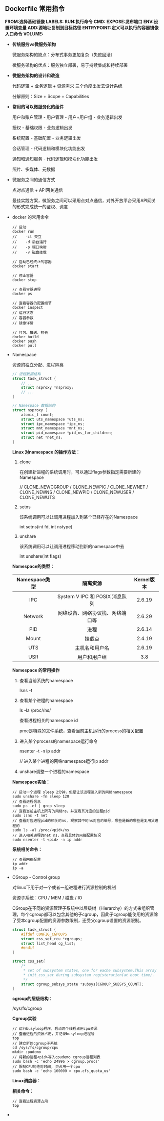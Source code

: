 ## Dockerfile 常用指令
**FROM:选择基础镜像**
**LABELS:**
**RUN:执行命令**
**CMD:**
**EXPOSE:发布端口**
**ENV:设置环境变量**
**ADD:源地址复制到目标路径**
**ENTRYPOINT:定义可以执行的容器镜像入口命令**
**VOLUME:**



- **传统服务vs微服务架构**

  微服务架构的缺点：分布式事务更加复杂（失败回滚）

  微服务架构的优点：服务独立部署，易于持续集成和持续部署

- **微服务架构的设计和改造**

  代码逻辑 + 业务逻辑 + 资源需求 三个角度出发去设计系统

  分解原则：Size + Scope + Capabilities

- **常用的可以微服务化的组件**

  用户和账户管理 - 用户管理 - 用户+用户组 - 业务逻辑出发

  授权  - 基础权限 - 业务逻辑出发

  系统配置 - 基础配置 - 业务逻辑出发

  会话管理 - 代码逻辑和模块化功能出发

  通知和通知服务 - 代码逻辑和模块化功能出发

  照片、多媒体、元数据

- 微服务之间的通信方式

  点对点通信 + API网关通信

  最佳实践方案，微服务之间可以采用点对点通信，对外开放平台采用API网关的形式完成统一的鉴权、调度

- docker 的常用命令

  ```shell
  // 启动
  docker run 
  //	-it 交互
  //	-d 后台运行
  //	-p 端口映射
  //	-v 磁盘挂载
  
  // 启动已经终止的容器
  docker start
  
  // 停止容器
  docker stop
  
  // 查看容器进程
  docker ps
  
  // 查看容器的配置细节
  docker inspect
  // 运行状态
  // 容器参数
  // 镜像详情
  
  // 打包、推送、拉去
  docker build
  docker push 
  docker pull
  ```

- Namespace

  资源的独立分配、进程隔离

  ```c
  // 进程数据结构
  struct task_struct {
      // ...
      struct nsproxy *nsproxy;
      // ...
  }
  
  // Namespace 数据结构
  struct nsproxy {
      atomic_t count;
      struct uts_namespace *uts_ns;
      struct ipc_namespace *ipc_ns;
      struct mnt_namespace *mnt_ns;
      struct pid_namespace *pid_ns_for_children;
      struct net *net_ns;
  }
  ```

  **Linux 对namespace 的操作方法：**

  1. clone

     在创建新进程的系统调用时，可以通过flags参数指定需要新建的Namespace

     // CLONE_NEWCGROUP / CLONE_NEWPIC / CLONE_NEWNET / CLONE_NEWNS / CLONE_NEWPID / CLONE_NEWUSER / CLONE_NEWUTS

  2. setns

     该系统调用可以让调用进程加入到某个已经存在的Namespace

     int setns(int fd, int nstype)

  3. unshare

     该系统调用可以让调用进程移动到新的namespace中去

     int unshare(int flags)

  **Namespace的类型：**

  | Namespace类型 |             隔离资源             | Kernel版本 |
  | :-----------: | :------------------------------: | :--------: |
  |      IPC      |  System V IPC 和 POSIX 消息队列  |   2.6.19   |
  |    Network    | 网络设备、网络协议栈、网络端口等 |   2.6.29   |
  |      PID      |               进程               |   2.6.14   |
  |     Mount     |              挂载点              |   2.4.19   |
  |      UTS      |          主机名和用户名          |   2.6.19   |
  |      USR      |           用户和用户组           |    3.8     |

  **Namespace 的常用操作**

  1. 查看当前系统的namespace

     lsns -t <type>

  2. 查看某个进程的namespace

     ls -la /proc/<pid>/ns/

     查看进程相关的namespace id

     proc是特殊的文件系统，查看当前主机运行的process的相关配置

  3. 进入某个process的namespace运行命令

     nsenter -t <pid> -n ip addr

     // 进入某个进程<pid>的网络namespace运行ip addr

  4. unshare调整一个进程的namespace

  **Namespace实验：**

  ```shell
  // 启动一个进程 sleep 2分钟，但是让该进程进入新的网络namespace
  sudo unshare -fn sleep 120
  // 查看进程信息
  sudo ps -ef | grep sleep
  // 查看当前主机上所有的网络ns，并查看其对应的进程pid
  sudo lsns -t net
  // 查看对应进程pid的相关的ns, 观察其中的ns对应的编号，哪些是新的哪些是复用父进程的
  sudo ls -al /proc/<pid>/ns
  // 进入相关进程的net ns，查看具体的网络配置情况 
  sudo nsenter -t <pid> -n ip addr
  
  ```

  **系统相关命令：**

  ```shell
  // 查看网络配置
  ip addr
  ip -a
  ```

- CGroup - Control group

  对linux下用于对一个或者一组进程进行资源控制的机制

  资源子系统：CPU / MEM / 磁盘 / IO

  CGroup在不同的资源管理子系统中以层级树（Hierarchy）的方式来组织管理，每个cgroup都可以包含其他的子cgroup，因此子cgroup能使用的资源除了受本cgroup配置的资源参数限制，还受父cgroup设置的资源限制。

  ```c
  struct task_struct {
      #ifdef CONFIG_CGPOUPS
      struct css_set_rcu *cgroups;
      struct list_head cg_list;
      #endif
  }
  
  struct css_set{
      /*
       * set of subsystem states, one for eache subsystem.This array is immutable after creation apart from
       * init_css_set during subsystem registeration(at boot time).
       */
      struct cgroup_subsys_state *subsys[CGROUP_SUBSYS_COUNT];
  }
  ```

  **cgroup的层级结构：**

  /sys/fs/cgroup

  **Cgroup实验**

  ```shell
  // 运行busyloop程序，启动两个线程占用cpu资源
  // 查看进程的资源占用，并记录busyloop进程号
  top
  // 建立新的cgroup子系统
  cd /sys/fs/cgroup/cpu
  mkdir cpudemo
  // 将新的进程<pid>写入cpudemo cgroup进程列表
  sudo bash -c 'echo 24996 > cgroup.procs'
  // 限制CPU的绝对时间, 只占用一个cpu
  sudo bash -c 'echo 100000 > cpu.cfs_quota_us'
  ```

  **Linux调度器：**

  **相关命令：**

  ```shell
  // 查看进程资源占用
  top
  ```

  

- 

  